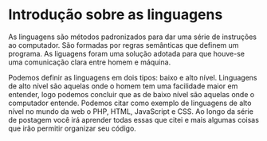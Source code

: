 # Introdução sobre as linguagens

As linguagens são métodos padronizados para dar uma série de instruções ao computador. São formadas por regras semânticas que definem um programa. As  liguagens foram uma solução adotada para que houve-se uma comunicação clara entre homem e máquina.

Podemos definir as linguagens em dois tipos: baixo e alto nível. Linguagens de alto nível são aquelas onde o homem tem uma facilidade maior em entender, logo podemos concluir que as de baixo nível são aquelas onde o computador entende. Podemos citar como exemplo de linguagens de alto nível no mundo da web o PHP, HTML, JavaScript e CSS. Ao longo da série de postagem você irá aprender todas essas que citei e mais algumas coisas que irão permitir organizar seu código. 